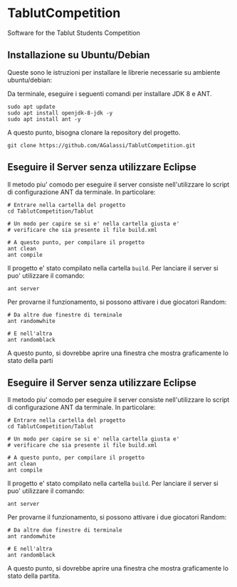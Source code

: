 # TablutCompetition
Software for the Tablut Students Competition

## Installazione su Ubuntu/Debian 

Queste sono le istruzioni per installare le librerie necessarie su ambiente
ubuntu/debian:

Da terminale, eseguire i seguenti comandi per installare JDK 8 e ANT.

```
sudo apt update
sudo apt install openjdk-8-jdk -y
sudo apt install ant -y
```

A questo punto, bisogna clonare la repository del progetto.

```
git clone https://github.com/AGalassi/TablutCompetition.git
```

## Eseguire il Server senza utilizzare Eclipse

Il metodo piu' comodo per eseguire il server consiste nell'utilizzare lo
script di configurazione ANT da terminale. In particolare:

```
# Entrare nella cartella del progetto
cd TablutCompetition/Tablut

# Un modo per capire se si e' nella cartella giusta e'
# verificare che sia presente il file build.xml

# A questo punto, per compilare il progetto
ant clean
ant compile
```

Il progetto e' stato compilato nella cartella `build`. Per lanciare il server
si puo' utilizzare il comando:

```
ant server
```

Per provarne il funzionamento, si possono attivare i due giocatori Random:

```
# Da altre due finestre di terminale
ant randomwhite

# E nell'altra
ant randomblack
```

A questo punto, si dovrebbe aprire una finestra che mostra graficamente lo
stato della parti

## Eseguire il Server senza utilizzare Eclipse

Il metodo piu' comodo per eseguire il server consiste nell'utilizzare lo
script di configurazione ANT da terminale. In particolare:

```
# Entrare nella cartella del progetto
cd TablutCompetition/Tablut

# Un modo per capire se si e' nella cartella giusta e'
# verificare che sia presente il file build.xml

# A questo punto, per compilare il progetto
ant clean
ant compile
```

Il progetto e' stato compilato nella cartella `build`. Per lanciare il server
si puo' utilizzare il comando:

```
ant server
```

Per provarne il funzionamento, si possono attivare i due giocatori Random:

```
# Da altre due finestre di terminale
ant randomwhite

# E nell'altra
ant randomblack
```

A questo punto, si dovrebbe aprire una finestra che mostra graficamente lo
stato della partita. 

